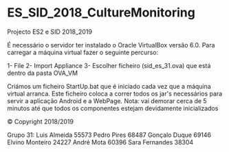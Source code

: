 # ES_SID_2018_CultureMonitoring
Projecto ES2 e SID 2018_2019

É necessário o servidor ter instalado o Oracle VirtualBox versão 6.0.
Para carregar a máquina virtual fazer o seguinte percurso:

1- File
2- Import Appliance
3- Escolher ficheiro (sid_es_31.ova) que está dentro da pasta OVA_VM

Criámos um ficheiro StartUp.bat que é iniciado cada vez que a máquina virtual arranca.
Este ficheiro coloca a correr todos os jar's necessários para servir a aplicação Android e a WebPage.
Nota: vai demorar cerca de 5 minutos até que todos os componentes estejam devidamente inicializados

© Copyright 2018/2019

Grupo 31:
Luis Almeida 55573
Pedro Pires 68487
Gonçalo Duque 69146
Elvino Monteiro 24227
André Mota 60396
Sara Fernandes 38304


